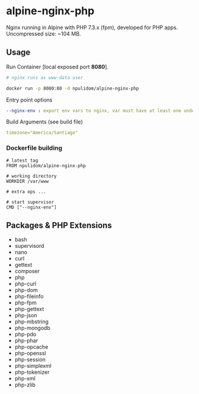 alpine-nginx-php
================

Nginx running in Alpine with PHP 7.3.x (fpm), developed for PHP apps.
Uncompressed size: ~104 MB.

## Usage

Run Container [local exposed port **8080**].


```sh
# nginx runs as www-data user

docker run -p 8080:80 -d npulidom/alpine-nginx-php
```

Entry point options
```yaml
--nginx-env : export env vars to nginx, var must have at least one underscore, ie: *APP_ENV*, *APP_TZ*.
```

Build Arguments (see build file)
```yaml
timezone="America/Santiago"
```

### Dockerfile building

```docker
# latest tag
FROM npulidom/alpine-nginx-php

# working directory
WORKDIR /var/www

# extra ops ...

# start supervisor
CMD ["--nginx-env"]
```

## Packages & PHP Extensions

- bash
- supervisord
- nano
- curl
- gettext
- composer
- php
- php-curl
- php-dom
- php-fileinfo
- php-fpm
- php-gettext
- php-json
- php-mbstring
- php-mongodb
- php-pdo
- php-phar
- php-opcache
- php-openssl
- php-session
- php-simplexml
- php-tokenizer
- php-xml
- php-zlib
